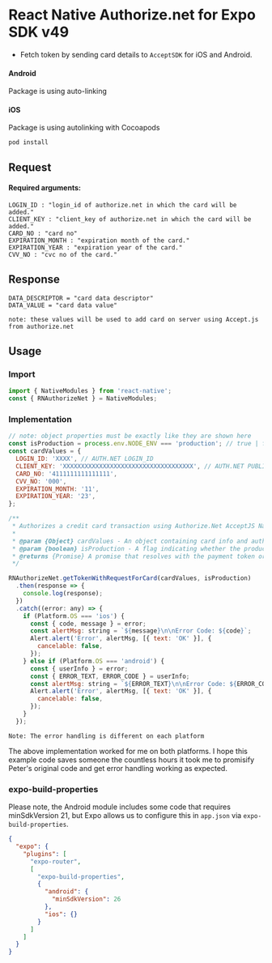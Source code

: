 # React Native Authorize.net for Expo SDK v49

- Fetch token by sending card details to `AcceptSDK` for iOS and Android.

#### Android

Package is using auto-linking

#### iOS

Package is using autolinking with Cocoapods

```
pod install
```

## Request

#### Required arguments:

    LOGIN_ID : "login_id of authorize.net in which the card will be added."
    CLIENT_KEY : "client_key of authorize.net in which the card will be added."
    CARD_NO : "card no"
    EXPIRATION_MONTH : "expiration month of the card."
    EXPIRATION_YEAR : "expiration year of the card."
    CVV_NO : "cvc no of the card."

## Response

    DATA_DESCRIPTOR = "card data descriptor"
    DATA_VALUE = "card data value"

`note: these values will be used to add card on server using Accept.js from authorize.net`

## Usage

### Import

```js
import { NativeModules } from 'react-native';
const { RNAuthorizeNet } = NativeModules;
```

### Implementation

```js
// note: object properties must be exactly like they are shown here
const isProduction = process.env.NODE_ENV === 'production'; // true | false
const cardValues = {
  LOGIN_ID: 'XXXX', // AUTH.NET LOGIN_ID
  CLIENT_KEY: 'XXXXXXXXXXXXXXXXXXXXXXXXXXXXXXXXXXXX', // AUTH.NET PUBLIC/CLIENT KEY
  CARD_NO: '4111111111111111',
  CVV_NO: '000',
  EXPIRATION_MONTH: '11',
  EXPIRATION_YEAR: '23',
};

/**
 * Authorizes a credit card transaction using Authorize.Net AcceptJS Native Module
 *
 * @param {Object} cardValues - An object containing card info and auth.net credentials.
 * @param {boolean} isProduction - A flag indicating whether the production environment should be used.
 * @returns {Promise} A promise that resolves with the payment token or rejects with an error
 */

RNAuthorizeNet.getTokenWithRequestForCard(cardValues, isProduction)
  .then(response => {
    console.log(response);
  })
  .catch((error: any) => {
    if (Platform.OS === 'ios') {
      const { code, message } = error;
      const alertMsg: string = `${message}\n\nError Code: ${code}`;
      Alert.alert('Error', alertMsg, [{ text: 'OK' }], {
        cancelable: false,
      });
    } else if (Platform.OS === 'android') {
      const { userInfo } = error;
      const { ERROR_TEXT, ERROR_CODE } = userInfo;
      const alertMsg: string = `${ERROR_TEXT}\n\nError Code: ${ERROR_CODE}`;
      Alert.alert('Error', alertMsg, [{ text: 'OK' }], {
        cancelable: false,
      });
    }
  });
```

`Note: The error handling is different on each platform`

The above implementation worked for me on both platforms. I hope this example code saves someone the countless hours it took me to promisify Peter's original code and get error handling working as expected.

### expo-build-properties

Please note, the Android module includes some code that requires minSdkVersion 21, but Expo allows us to configure this in `app.json` via `expo-build-properties`.

```json
{
  "expo": {
    "plugins": [
      "expo-router",
      [
        "expo-build-properties",
        {
          "android": {
            "minSdkVersion": 26
          },
          "ios": {}
        }
      ]
    ]
  }
}
```